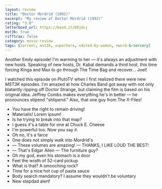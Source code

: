 ```yaml
---
layout: review
title: "Doctor Mordrid (1992)"
excerpt: "My review of Doctor Mordrid (1992)"
rating: "3.0"
letterboxd_url: https://boxd.it/6Djdvj
mst3k: true
rifftrax: false
category: movie-review
tags: [torrent, mst3k, superhero, edited-by-women, sword-&-sorcery]
---
```


Another Emily episode! I'm warming to her — it's always an adjustment with new hosts. Speaking of new hosts, Dr. Kabal demands a third host, this time forcing Kinga and Max to go through The Time Bag and recover... Joel!

I watched this episode on PlutoTV when I first realized there were new <i>MST3K</i> episodes. I'm amazed at how Charles Band got away with not only blatantly ripping off Doctor Strange, but claiming the film is based on his original idea. Jeffrey Combs makes everything he's in better — he pronounces stipend "shtipend." Also, that one guy from The X-Files!

- You have the right to remain driving!
- Materialis! Lorem ipsum!
- Is he trying to break into that map?
- I guess it's a table for one at Chuck E. Cheese
- I'm powerful too. Now you say it.
- Oh no, it's a farce
- One does not simply walk into Mordrid's
- — These volumes are amazing! — THANKS, I LIKE LOUD THE BEST!
- — That's Edgar Allen — The furniture guy?
- Oh my god, even his stomach is a door
- Feel the wrath of 52-card pickup
- What is that? A smooching rock?
- Time for a nice hot cup of pasta sauce
- Body search mandatory? I assume they wouldn't be voluntary
- New stepdad alert!
